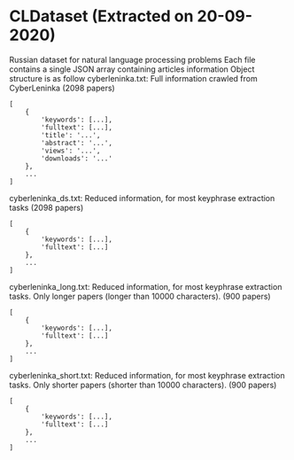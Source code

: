 # CLDataset (Extracted on 20-09-2020)
Russian dataset for natural language processing problems
Each file contains a single JSON array containing articles information
Object structure is as follow
cyberleninka.txt: Full information crawled from CyberLeninka (2098 papers)

	[
		{
			'keywords': [...],
			'fulltext': [...],
			'title': '...',
			'abstract': '...',
			'views': '...',
			'downloads': '...'
		},
		...
	]

cyberleninka_ds.txt: Reduced information, for most keyphrase extraction tasks (2098 papers)

	[
		{
			'keywords': [...],
			'fulltext': [...]
		},
		...
	]

cyberleninka_long.txt: Reduced information, for most keyphrase extraction tasks. Only longer papers (longer than 10000 characters). (900 papers)

	[
		{
			'keywords': [...],
			'fulltext': [...]
		},
		...
	]

cyberleninka_short.txt: Reduced information, for most keyphrase extraction tasks. Only shorter papers (shorter than 10000 characters). (900 papers)

	[
		{
			'keywords': [...],
			'fulltext': [...]
		},
		...
	]

